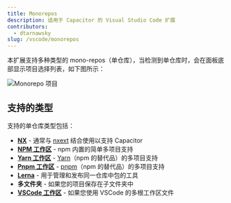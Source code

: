 ```yaml
---
title: Monorepos
description: 适用于 Capacitor 的 Visual Studio Code 扩展
contributors:
  - dtarnawsky
slug: /vscode/monorepos
---
```


本扩展支持多种类型的 mono-repos（单仓库），当检测到单仓库时，会在面板底部显示项目选择列表，如下图所示：

![Monorepo 项目](/img/monorepo.png)

## 支持的类型
支持的单仓库类型包括：
- **[NX](https://nx.dev/)** - 通常与 [nxext](https://nxext.dev/) 结合使用以支持 Capacitor
- **[NPM 工作区](https://docs.npmjs.com/cli/v7/using-npm/workspaces)** - npm 内置的简单多项目支持
- **[Yarn 工作区](https://classic.yarnpkg.com/lang/en/docs/workspaces/)** - [Yarn](https://yarnpkg.com/)（npm 的替代品）的多项目支持
- **[Pnpm 工作区](https://pnpm.io/workspaces)** - [pnpm](https://pnpm.io/)（npm 的替代品）的多项目支持
- **[Lerna](https://lerna.js.org/)** - 用于管理和发布同一仓库中包的工具
- **多文件夹** - 如果您的项目保存在子文件夹中
- **[VSCode 工作区](https://code.visualstudio.com/docs/editor/workspaces#_multiroot-workspaces)** - 如果您使用 VSCode 的多根工作区文件